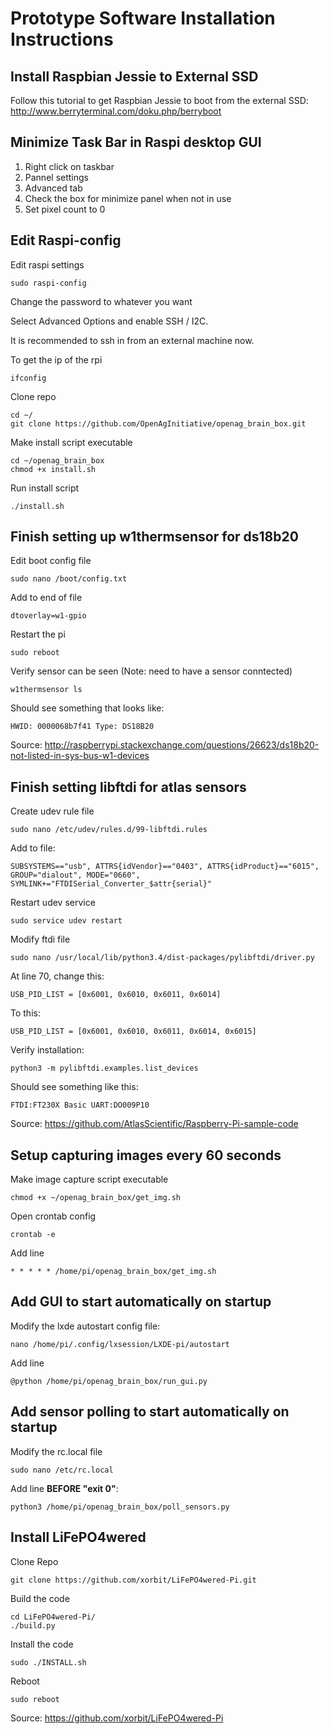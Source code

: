 # Prototype Software Installation Instructions

## Install Raspbian Jessie to External SSD
Follow this tutorial to get Raspbian Jessie to boot from the external SSD: http://www.berryterminal.com/doku.php/berryboot

## Minimize Task Bar in Raspi desktop GUI
1. Right click on taskbar
2. Pannel settings
3. Advanced tab
4. Check the box for minimize panel when not in use
5. Set pixel count to 0

## Edit Raspi-config
Edit raspi settings
```
sudo raspi-config
```
Change the password to whatever you want

Select Advanced Options and enable SSH / I2C.

It is recommended to ssh in from an external machine now.

To get the ip of the rpi
```
ifconfig
```

Clone repo
```
cd ~/
git clone https://github.com/OpenAgInitiative/openag_brain_box.git
```

Make install script executable
```
cd ~/openag_brain_box
chmod +x install.sh
```

Run install script
```
./install.sh
```

## Finish setting up w1thermsensor for ds18b20
Edit boot config file
```
sudo nano /boot/config.txt
```
Add to end of file
```
dtoverlay=w1-gpio
```
Restart the pi
```
sudo reboot
```
Verify sensor can be seen (Note: need to have a sensor conntected)
```
w1thermsensor ls
```
Should see something that looks like:
```
HWID: 0000068b7f41 Type: DS18B20
```

Source: http://raspberrypi.stackexchange.com/questions/26623/ds18b20-not-listed-in-sys-bus-w1-devices

## Finish setting libftdi for atlas sensors
Create udev rule file
```
sudo nano /etc/udev/rules.d/99-libftdi.rules
```
Add to file:
```
SUBSYSTEMS=="usb", ATTRS{idVendor}=="0403", ATTRS{idProduct}=="6015", GROUP="dialout", MODE="0660", SYMLINK+="FTDISerial_Converter_$attr{serial}"
```
Restart udev service
```
sudo service udev restart
```
Modify ftdi file
```
sudo nano /usr/local/lib/python3.4/dist-packages/pylibftdi/driver.py
```
At line 70, change this:
```
USB_PID_LIST = [0x6001, 0x6010, 0x6011, 0x6014]
```
To this:
```
USB_PID_LIST = [0x6001, 0x6010, 0x6011, 0x6014, 0x6015]  
```
Verify installation:
```
python3 -m pylibftdi.examples.list_devices
```
Should see something like this:
```
FTDI:FT230X Basic UART:DO009P10
```
Source: https://github.com/AtlasScientific/Raspberry-Pi-sample-code

## Setup capturing images every 60 seconds
Make image capture script executable
```
chmod +x ~/openag_brain_box/get_img.sh
```
Open crontab config
```
crontab -e
```
Add line
```
* * * * * /home/pi/openag_brain_box/get_img.sh
```

## Add GUI to start automatically on startup
Modify the lxde autostart config file:
```
nano /home/pi/.config/lxsession/LXDE-pi/autostart
```

Add line
```
@python /home/pi/openag_brain_box/run_gui.py
```

## Add sensor polling to start automatically on startup
Modify the rc.local file
```
sudo nano /etc/rc.local
```
Add line **BEFORE "exit 0"**:
```
python3 /home/pi/openag_brain_box/poll_sensors.py
```

## Install LiFePO4wered
Clone Repo
```
git clone https://github.com/xorbit/LiFePO4wered-Pi.git
```
Build the code
```
cd LiFePO4wered-Pi/
./build.py
```
Install the code
```
sudo ./INSTALL.sh
```
Reboot
```
sudo reboot
```
Source: https://github.com/xorbit/LiFePO4wered-Pi
